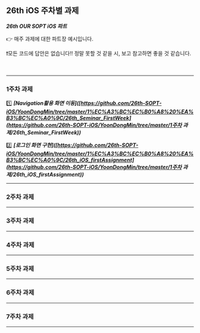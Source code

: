 ## 26th iOS 주차별 과제

 ***26th OUR SOPT iOS 파트***

👉 매주 과제에 대한 파트장 예시입니다.

❗️모든 코드에 답안은 없습니다!! 정말 못할 것 같을 시, 보고 참고하면 좋을 것 같습니다.

<br>

---

### 1주차 과제

1️⃣ ***[Navigation활용 화면 이동]([https://github.com/26th-SOPT-iOS/YoonDongMin/tree/master/1%EC%A3%BC%EC%B0%A8%20%EA%B3%BC%EC%A0%9C/26th_Seminar_FirstWeek](https://github.com/26th-SOPT-iOS/YoonDongMin/tree/master/1주차 과제/26th_Seminar_FirstWeek))***

2️⃣ ***[로그인 화면 구현]([https://github.com/26th-SOPT-iOS/YoonDongMin/tree/master/1%EC%A3%BC%EC%B0%A8%20%EA%B3%BC%EC%A0%9C/26th_iOS_firstAssignment](https://github.com/26th-SOPT-iOS/YoonDongMin/tree/master/1주차 과제/26th_iOS_firstAssignment))***

---

### 2주차 과제

---

### 3주차 과제

---

### 4주차 과제

---

### 5주차 과제

---

### 6주차 과제

---

### 7주차 과제

---

